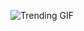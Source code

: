 ![Trending GIF](https://media2.giphy.com/media/v1.Y2lkPThiYjIxNzcyc3h3d2g1cWdveXA4dGNucnYxZGJodDl5MXM1MmY5anFneW9tbWZ1dCZlcD12MV9naWZzX3NlYXJjaCZjdD1n/2jMtpIi8mhE8ctiMtK/giphy.gif)

